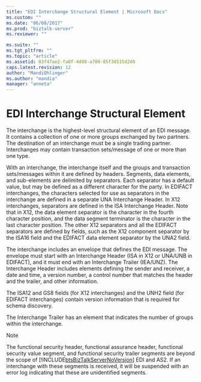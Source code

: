 ```yaml
---
title: "EDI Interchange Structural Element | Microsoft Docs"
ms.custom: ""
ms.date: "06/08/2017"
ms.prod: "biztalk-server"
ms.reviewer: ""

ms.suite: ""
ms.tgt_pltfrm: ""
ms.topic: "article"
ms.assetid: 03f47ae2-fa0f-4d88-a700-85f3d515d2d0
caps.latest.revision: 12
author: "MandiOhlinger"
ms.author: "mandia"
manager: "anneta"
---
```

# EDI Interchange Structural Element
The interchange is the highest-level structural element of an EDI message. It contains a collection of one or more groups exchanged by two partners. The destination of an interchange must be a single trading partner. Interchanges may contain transaction sets/message of one or more than one type.  
  
 With an interchange, the interchange itself and the groups and transaction sets/messages within it are defined by headers. Segments, data elements, and sub-elements are delimited by separators. Each separator has a default value, but may be defined as a different character for the party. In EDIFACT interchanges, the characters selected for use as separators in the interchange are defined in a separate UNA Interchange Header. In X12 interchanges, separators are defined in the ISA Interchange Header. Note that in X12, the data element separator is the character in the fourth character position, and the data segment terminator is the character in the last character position. The other X12 separators and all the EDIFACT separators are defined by fields, such as the X12 component separator by the ISA16 field and the EDIFACT data element separator by the UNA2 field.  
  
 The interchange includes an envelope that defines the EDI message. The envelope must start with an Interchange Header (ISA in X12 or UNA/UNB in EDIFACT), and it must end with an Interchange Trailer (IEA/UNZ). The Interchange Header includes elements defining the sender and receiver, a date and time, a version number, a control number that matches the header and the trailer, and other information.  
  
 The ISA12 and GS8 fields (for X12 interchanges) and the UNH2 field (for EDIFACT interchanges) contain version information that is required for schema discovery.  
  
 The Interchange Trailer has an element that indicates the number of groups within the interchange.  
  
> [!NOTE]
>  The functional security header, functional assurance header, functional security value segment, and functional security trailer segments are beyond the scope of [!INCLUDE[btsBizTalkServerNoVersion](../includes/btsbiztalkservernoversion-md.md)] EDI and AS2. If an interchange with these segments is received, it will be suspended with an error log indicating that these are unidentified segments.